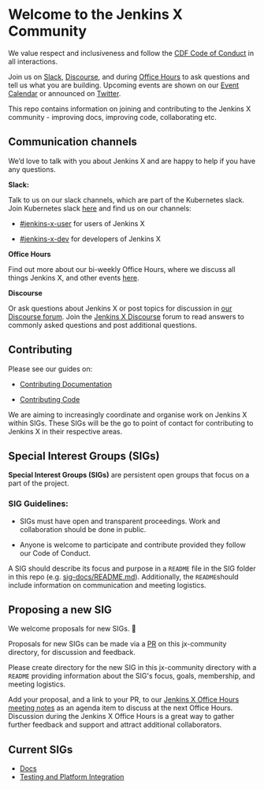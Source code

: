 # Welcome to the Jenkins X Community

We value respect and inclusiveness and follow the [CDF Code of Conduct](https://jenkins-x.io/community/code_of_conduct/) in all interactions.

Join us on [Slack](https://jenkins-x.io/community/#slack), [Discourse](https://jenkinsx.discourse.group/), and during [Office Hours](https://jenkins-x.io/community/#office-hours) to ask questions and tell us what you are building.
Upcoming events are shown on our [Event Calendar](https://jenkins-x.io/community/calendar/) or announced on [Twitter](https://twitter.com/jenkinsxio).

This repo contains information on joining and contributing to the Jenkins X community - improving docs, improving code, collaborating etc.

## Communication channels

We’d love to talk with you about Jenkins X and are happy to help if you have any questions.

**Slack:**

Talk to us on our slack channels, which are part of the Kubernetes slack. Join Kubernetes slack [here](https://slack.k8s.io/) and find us on our channels:

* [#jenkins-x-user](https://app.slack.com/client/T09NY5SBT/C9MBGQJRH) for users of Jenkins X

* [#jenkins-x-dev](https://app.slack.com/client/T09NY5SBT/C9LTHT2BB) for developers of Jenkins X

**Office Hours**

Find out more about our bi-weekly Office Hours, where we discuss all things Jenkins X, and other events [here](https://jenkins-x.io/community/).

**Discourse**

Or ask questions about Jenkins X or post topics for discussion in [our Discourse forum](https://jenkinsx.discourse.group/). Join the [Jenkins X Discourse](https://jenkinsx.discourse.group/) forum to read answers to commonly asked questions and post additional questions.

## Contributing

Please see our guides on:

* [Contributing Documentation](https://jenkins-x.io/community/documentation/)

* [Contributing Code](https://jenkins-x.io/community/code/)


We are aiming to increasingly coordinate and organise work on Jenkins X within SIGs. 
These SIGs will be the go to point of contact for contributing to Jenkins X in their respective areas.


## Special Interest Groups (SIGs)

**Special Interest Groups (SIGs)** are persistent open groups that focus on a part of the project.

### SIG Guidelines:

* SIGs must have open and transparent proceedings. Work and collaboration should be done in public. 

* Anyone is welcome to participate and contribute provided they follow our Code of Conduct.

A SIG should describe its focus and purpose in a `README` file in the SIG folder in this repo (e.g. [sig-docs/README.md](sig-docs/README.md)). 
Additionally, the `README`should include information on communication and meeting logistics.

## Proposing a new SIG

We welcome proposals for new SIGs. 🎉

Proposals for new SIGs can be made via a [PR](https://github.com/jenkins-x/jx-community/pulls) on this jx-community directory, for discussion and feedback. 

Please create directory for the new SIG in this jx-community directory with a `README` providing information about the SIG's focus, goals, membership, and meeting logistics. 

Add your proposal, and a link to your PR, to our [Jenkins X Office Hours meeting notes](https://docs.google.com/document/d/1wHdBlZAN-ndPELuBoM5HBnYiQLvcz92-euXne2mKOEI/edit#)
as an agenda item to discuss at the next Office Hours. 
Discussion during the Jenkins X Office Hours is a great way to gather further feedback and support and attract additional collaborators.


## Current SIGs

* [Docs](sig-docs/)
* [Testing and Platform Integration](sig-testing-&-platform-integration/)
